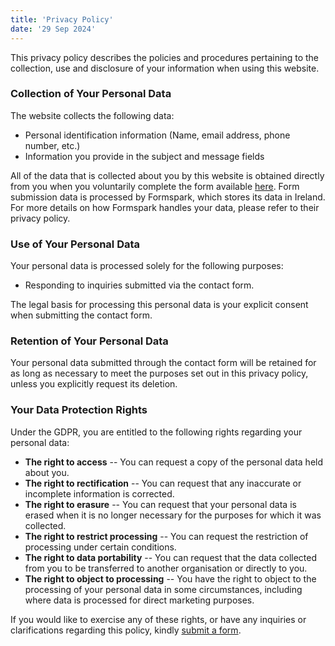 ```yaml
---
title: 'Privacy Policy'
date: '29 Sep 2024'
---
```


This privacy policy describes the policies and procedures pertaining to the collection, use and disclosure of your information when using this website. 

### Collection of Your Personal Data

The website collects the following data:
- Personal identification information (Name, email address, phone number, etc.)
- Information you provide in the subject and message fields

All of the data that is collected about you by this website is obtained directly from you when you voluntarily complete the form available [here](www.michaelgauci.com#contact). Form submission data is processed by Formspark, which stores its data in Ireland. For more details on how Formspark handles your data, please refer to their privacy policy.

### Use of Your Personal Data

Your personal data is processed solely for the following purposes:
- Responding to inquiries submitted via the contact form.

The legal basis for processing this personal data is your explicit consent when submitting the contact form.

### Retention of Your Personal Data

Your personal data submitted through the contact form will be retained for as long as necessary to meet the purposes set out in this privacy policy, unless you explicitly request its deletion.

### Your Data Protection Rights

Under the GDPR, you are entitled to the following rights regarding your personal data:
- **The right to access** -- You can request a copy of the personal data held about you.
- **The right to rectification** -- You can request that any inaccurate or incomplete information is corrected.
- **The right to erasure** -- You can request that your personal data is erased when it is no longer necessary for the purposes for which it was collected.
- **The right to restrict processing** -- You can request the restriction of processing under certain conditions.
- **The right to data portability** -- You can request that the data collected from you to be transferred to another organisation or directly to you.
- **The right to object to processing** -- You have the right to object to the processing of your personal data in some circumstances, including where data is processed for direct marketing purposes.

If you would like to exercise any of these rights, or have any inquiries or clarifications regarding this policy, kindly [submit a form](www.michaelgauci.com#contact).


